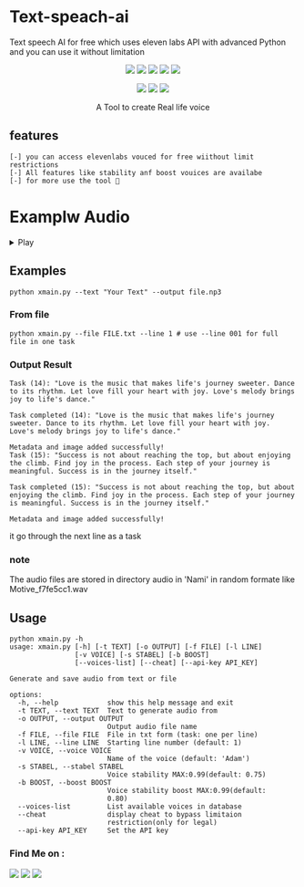 # Text-speach-ai
Text speech AI for free which uses eleven labs API with advanced Python and you can use it without limitation 


<p align="center">
  <img src="https://img.shields.io/badge/Version-3.0-green?style=for-the-badge">
  <img src="https://img.shields.io/github/license/kamanati/gmphish?style=for-the-badge">
  <img src="https://img.shields.io/github/stars/kamanati/gmphish?style=for-the-badge">
  <img src="https://img.shields.io/github/issues/kamanati/gmphish?color=red&style=for-the-badge">
  <img src="https://img.shields.io/github/forks/kamanati/gmphish?color=teal&style=for-the-badge">
</p>

<p align="center">
  <img src="https://img.shields.io/badge/Author-hasan--fq-cyan?style=flat-square">
  <img src="https://img.shields.io/badge/Open%20Source-Yes-cyan?style=flat-square">
  <img src="https://img.shields.io/badge/Written%20In-Bash-cyan?style=flat-square">
</p>

<p align="center">A Tool to create Real life voice  </p>


## features ##
```
[-] you can access elevenlabs vouced for free wiithout limit restrictions
[-] All features like stability anf boost vouices are availabe
[-] for more use the tool 🤌

```
# Examplw Audio #

<details> <summary> Play </summary>

<i> Don't forget to unmute the player! </i>

<b>Example Audio</b>

https://cdn.whyp.it/5dd2c38d-9afe-44f3-8c55-dbccdb049b39.mp3

</details>

## Examples ##
```
python xmain.py --text "Your Text" --output file.np3
```
### From file ###
```
python xmain.py --file FILE.txt --line 1 # use --line 001 for full file in one task
```
### Output Result 
```
Task (14): "Love is the music that makes life's journey sweeter. Dance to its rhythm. Let love fill your heart with joy. Love's melody brings joy to life's dance."

Task completed (14): "Love is the music that makes life's journey sweeter. Dance to its rhythm. Let love fill your heart with joy. Love's melody brings joy to life's dance."

Metadata and image added successfully!
Task (15): "Success is not about reaching the top, but about enjoying the climb. Find joy in the process. Each step of your journey is meaningful. Success is in the journey itself."

Task completed (15): "Success is not about reaching the top, but about enjoying the climb. Find joy in the process. Each step of your journey is meaningful. Success is in the journey itself."

Metadata and image added successfully!
```
it go through the next line as a task 
### note ###
The audio files are stored in directory audio in 'Nami' in random formate like 
Motive_f7fe5cc1.wav

## Usage ##
```
python xmain.py -h
usage: xmain.py [-h] [-t TEXT] [-o OUTPUT] [-f FILE] [-l LINE]
                [-v VOICE] [-s STABEL] [-b BOOST]
                [--voices-list] [--cheat] [--api-key API_KEY]

Generate and save audio from text or file

options:
  -h, --help            show this help message and exit
  -t TEXT, --text TEXT  Text to generate audio from
  -o OUTPUT, --output OUTPUT
                        Output audio file name
  -f FILE, --file FILE  File in txt form (task: one per line)
  -l LINE, --line LINE  Starting line number (default: 1)
  -v VOICE, --voice VOICE
                        Name of the voice (default: 'Adam')
  -s STABEL, --stabel STABEL
                        Voice stability MAX:0.99(default: 0.75)
  -b BOOST, --boost BOOST
                        Voice stability boost MAX:0.99(default:
                        0.80)
  --voices-list         List available voices in database
  --cheat               display cheat to bypass limitaion
                        restriction(only for legal)
  --api-key API_KEY     Set the API key

```



### Find Me on :
<p align="left">
  <a href="https://github.com/Kamanati/zphisher" target="_blank"><img src="https://img.shields.io/badge/Github-kamanati-zph-green?style=for-the-badge&logo=github"></a>
  <a href="https://www.instagram.com/hasanfq6" target="_blank"><img src="https://img.shields.io/badge/IG-%40hasanfq6-red?style=for-the-badge&logo=instagram"></a>
  <a href="https://chat.whatsapp.com/9629013836" target="_blank"><img src="https://img.shields.io/badge/Chat-whatsapp-blue?style=for-the-badge&logo=whatsapp"></a>
</p>
